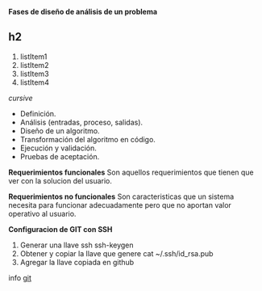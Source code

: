 **Fases de diseño de análisis de un problema**

## h2

1. listItem1
2. listItem2
3. listItem3
4. listItem4

*cursive*

* Definición.
* Análisis (entradas, proceso, salidas).
* Diseño de un algoritmo.
* Transformación del algoritmo en código.
* Ejecución y validación.
* Pruebas de aceptación.

**Requerimientos funcionales**
Son aquellos requerimientos que tienen que ver con la solucion del usuario.

**Requerimientos no funcionales**
Son caracteristicas que un sistema necesita para funcionar adecuadamente pero que no aportan valor operativo al usuario.

**Configuracion de GIT con SSH**
1. Generar una llave ssh
    ssh-keygen
2. Obtener y copiar la llave que genere
    cat ~/.ssh/id_rsa.pub
3. Agregar la llave copiada en github

info [git](https://git-scm.com/book/es/v2/Git-en-el-Servidor-Generando-tu-clave-p%C3%BAblica-SSH)
